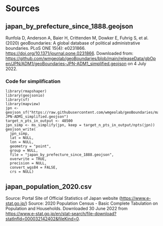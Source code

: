 # Sources

## japan_by_prefecture_since_1888.geojson
Runfola D, Anderson A, Baier H, Crittenden M, Dowker E, Fuhrig S, et al. (2020) 
geoBoundaries: A global database of political administrative boundaries. 
PLoS ONE 15(4): e0231866. https://doi.org/10.1371/journal.pone.0231866. 
Downloaded from: https://github.com/wmgeolab/geoBoundaries/blob/main/releaseData/gbOpen/JPN/ADM1/geoBoundaries-JPN-ADM1_simplified.geojson on 4 July 2022.

### Code for simplification
```
library(rmapshaper)
library(geojsonio)
library(sf)
library(mapview)
jpn <- geojson_sf("https://raw.githubusercontent.com/wmgeolab/geoBoundaries/main/releaseData/gbOpen/JPN/ADM1/geoBoundaries-JPN-ADM1_simplified.geojson")
target_n_pts_in_output <- 48500
jpn_simp <- ms_simplify(jpn, keep = target_n_pts_in_output/npts(jpn))
geojson_write(
  jpn_simp,
  lat = NULL,
  lon = NULL,
  geometry = "point",
  group = NULL,
  file = "japan_by_prefecture_since_1888.geojson",
  overwrite = TRUE,
  precision = NULL,
  convert_wgs84 = FALSE,
  crs = NULL)
  ```

## japan_population_2020.csv
Source: Portal Site of Official Statistics of Japan website (https://www.e-stat.go.jp/)
Source: 2020 Population Census - Basic Complete Tabulation on Population and Households. Downloaded 30 June 2022 from https://www.e-stat.go.jp/en/stat-search/file-download?statInfId=000032142402&fileKind=0.


